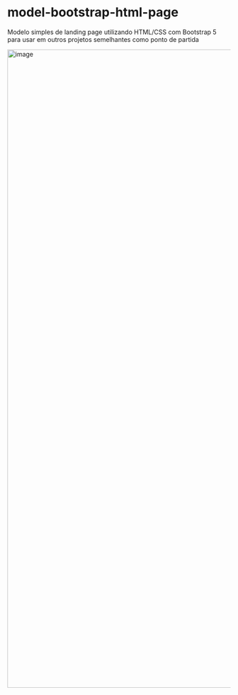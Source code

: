 # model-bootstrap-html-page
Modelo simples de landing page utilizando HTML/CSS com Bootstrap 5 para usar em outros projetos semelhantes como ponto de partida

<img width="1440" alt="image" src="https://user-images.githubusercontent.com/35576991/211127646-4e02355c-6f0e-4a81-adad-834aaeaeaaf1.png">

